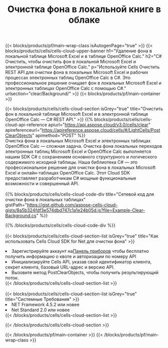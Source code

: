 ﻿---
title:  Очистка фона в локальной книге в облаке
description: Облачные API и SDK для очистки фона по телефонам Microsoft и OpenOffice Calc. Очистите фон в локальных таблицах с помощью облака Cells API. SDK поддерживает различные языки разработки. К ним относятся Android, C#, Go, Java, NodeJS, Perl, PHP, Python, Ruby и Swift.
---
{{< blocks/products/pf/main-wrap-class isAutogenPage="true" >}}
{{< blocks/products/cells/cells-cloud-upper-banner h1="Удаление фона в локальной таблице Microsoft Excel и в таблице OpenOffice Calc." h2="C# Очистить, чтобы очистить фон в локальной Microsoft Excel и электронной таблице OpenOffice Calc." p="Используйте Cells Очистить REST API для очистки фона в локальных Microsoft Excel и рабочих процессах электронных таблиц OpenOffice Calc в C#. Это профессиональное решение очищает фон в локальных Microsoft Excel и электронных таблицах OpenOffice Calc с помощью C#." urlsection="clear/Background/" >}}
{{< blocks/products/pf/main-container >}}

{{< blocks/products/cells/cells-cloud-section isGrey="true" title="Очистить фон в локальной таблице Microsoft Excel и в электронной таблице OpenOffice Calc — C# REST API." >}}
{{% blocks/products/cells/cells-cloud-api-reference apiurl="https://api.aspose.cloud/v3.0/cells/clear" apireferenceurl="https://apireference.aspose.cloud/cells/#/LightCells/PostClearObjects" apimethod="POST" %}}
<br/>
Очистка фона в локальных Microsoft Excel и электронных таблицах OpenOffice Calc — сложная задача. Очистка фона локальных переходов электронных таблиц Microsoft Excel и OpenOffice Calc выполняется нашим SDK C# с сохранением основного структурного и логического содержимого исходной таблицы. Наша библиотека C# — это профессиональное решение для очистки фона в локальных Microsoft Excel и онлайн-таблицах OpenOffice Calc. Этот Cloud SDK предоставляет разработчикам C# мощные функциональные возможности и совершенный API.
<br/>
<br/>
{{% blocks/products/cells/cells-cloud-code-div title="Сетевой код для очистки фона в локальных таблицах" gistPath="https://gist.github.com/aspose-cells-cloud-gists/8a5b324fdf3e574dbd747c1a1e24b05d.js?file=Example-Clear-Background.cs" %}}
  
{{% /blocks/products/cells/cells-cloud-code-div %}}
<br/>
<br/>
{{< blocks/products/cells/cells-cloud-section-list isGrey="true" title="Как использовать Cells Cloud SDK for Net для очистки фона" >}}
<li> Зарегистрируйте аккаунт на<a href="https://dashboard.aspose.cloud/">Панель приборов</a> чтобы бесплатно получить информацию о квоте и авторизации по номеру API</li>
<li>Инициализируйте Cells API, указав свой идентификатор клиента, секрет клиента, базовый URL-адрес и версию API.</li>
<li>Вызовите метод PostClearObjects, чтобы получить результирующий поток.</li>
{{< /blocks/products/cells/cells-cloud-section-list >}}
<br/>
<br/>
{{< blocks/products/cells/cells-cloud-section-list isGrey="true" title="Системные Требования" >}}
<li>NET Framework 4.5.2 или новее</li>
<li>Net Standard 2.0 или новее</li>
{{< /blocks/products/cells/cells-cloud-section-list >}}

{{< /blocks/products/cells/cells-cloud-section >}}

{{< /blocks/products/pf/main-container >}}
{{< /blocks/products/pf/main-wrap-class >}}

